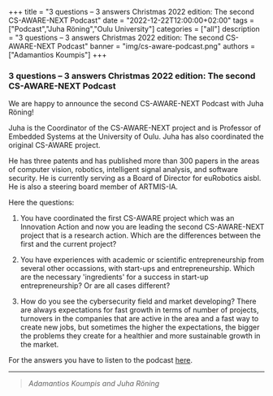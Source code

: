+++
title = "3 questions – 3 answers Christmas 2022 edition: The second CS-AWARE-NEXT Podcast"
date = "2022-12-22T12:00:00+02:00"
tags = ["Podcast","Juha Röning","Oulu University"]
categories = ["all"]
description = "3 questions – 3 answers Christmas 2022 edition: The second CS-AWARE-NEXT Podcast"
banner = "img/cs-aware-podcast.png"
authors = ["Adamantios Koumpis"]
+++

### 3 questions – 3 answers Christmas 2022 edition: The second CS-AWARE-NEXT Podcast

We are happy to announce the second CS-AWARE-NEXT Podcast with Juha Röning!

Juha is the Coordinator of the CS-AWARE-NEXT project and is Professor of Embedded Systems at the University of Oulu. Juha has also coordinated the original CS-AWARE project.

He has three patents and has published more than 300 papers in the areas of computer vision, robotics, intelligent signal analysis, and software security. He is currently serving as a Board of Director for euRobotics aisbl. He is also a steering board member of ARTMIS-IA.

Here the questions:

1. You have coordinated the first CS-AWARE project which was an Innovation Action and now you are leading the second CS-AWARE-NEXT project that is a research action. Which are the differences between the first and the current project?

2. You have experiences with academic or scientific entrepreneurship from several other occassions, with start-ups and entrepreneurship. Which are the necessary 'ingredients' for a success in start-up entrepreneurship? Or are all cases different?

3. How do you see the cybersecurity field and market developing? There are always expectations for fast growth in terms of number of projects, turnovers in the companies that are active in the area and a fast way to create new jobs, but sometimes the higher the expectations, the bigger the problems they create for a healthier and more sustainable growth in the market.

For the answers you have to listen to the podcast [here](/audio/episode2_Juha_Roning.mp3).
*** 


> *Adamantios Koumpis and Juha Röning*